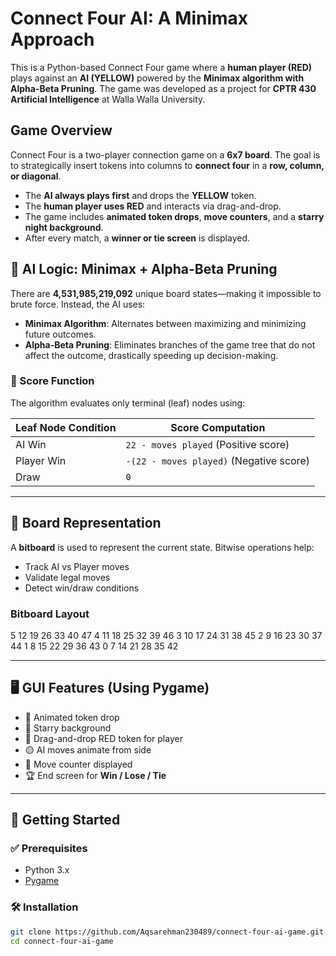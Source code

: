 # Connect Four AI: A Minimax Approach

This is a Python-based Connect Four game where a **human player (RED)** plays against an **AI (YELLOW)** powered by the **Minimax algorithm with Alpha-Beta Pruning**. The game was developed as a project for **CPTR 430 Artificial Intelligence** at Walla Walla University.

## Game Overview

Connect Four is a two-player connection game on a **6x7 board**. The goal is to strategically insert tokens into columns to **connect four** in a **row, column, or diagonal**.

- The **AI always plays first** and drops the **YELLOW** token.
- The **human player uses RED** and interacts via drag-and-drop.
- The game includes **animated token drops**, **move counters**, and a **starry night background**.
- After every match, a **winner or tie screen** is displayed.


## 🧠 AI Logic: Minimax + Alpha-Beta Pruning

There are **4,531,985,219,092** unique board states—making it impossible to brute force. Instead, the AI uses:

- **Minimax Algorithm**: Alternates between maximizing and minimizing future outcomes.
- **Alpha-Beta Pruning**: Eliminates branches of the game tree that do not affect the outcome, drastically speeding up decision-making.

### 🧮 Score Function

The algorithm evaluates only terminal (leaf) nodes using:

| Leaf Node Condition | Score Computation                     |
|---------------------|----------------------------------------|
| AI Win              | `22 - moves played` (Positive score)   |
| Player Win          | `-(22 - moves played)` (Negative score)|
| Draw                | `0`                                    |

---

## 🧱 Board Representation

A **bitboard** is used to represent the current state. Bitwise operations help:

- Track AI vs Player moves
- Validate legal moves
- Detect win/draw conditions

### Bitboard Layout
5 12 19 26 33 40 47
4 11 18 25 32 39 46
3 10 17 24 31 38 45
2 9 16 23 30 37 44
1 8 15 22 29 36 43
0 7 14 21 28 35 42

---

## 🖥️ GUI Features (Using Pygame)

- 🔁 Animated token drop
- 🌌 Starry background
- 🔴 Drag-and-drop RED token for player
- 🟡 AI moves animate from side
- 🧮 Move counter displayed
- 🏆 End screen for **Win / Lose / Tie**

---

## 🚀 Getting Started

### ✅ Prerequisites

- Python 3.x
- [Pygame](https://www.pygame.org/news)

### 🛠️ Installation

```bash
git clone https://github.com/Aqsarehman230489/connect-four-ai-game.git
cd connect-four-ai-game
